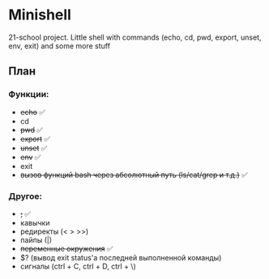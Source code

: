 # Minishell
21-school project. Little shell with commands (echo, cd, pwd, export, unset, env, exit) and some more stuff

## План

### Функции:

- ~~echo~~ :white_check_mark:
- cd
- ~~pwd~~ :white_check_mark:
- ~~export~~ :white_check_mark:
- ~~unset~~ :white_check_mark:
- ~~env~~ :white_check_mark:
- exit
- ~~вызов функций bash через абсолютный путь (ls/cat/grep и т.д.)~~ :white_check_mark:

### Другое:

- ~~;~~ :white_check_mark:
- кавычки
- редиректы (< > >>)
- пайпы (|)
- ~~переменные окружения~~ :white_check_mark:
- $? (вывод exit status'a последней выполненной команды)
- сигналы (ctrl + C, ctrl + D, ctrl + \\)
